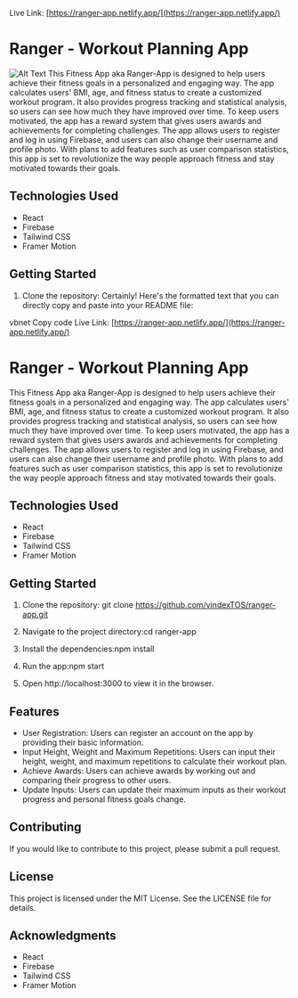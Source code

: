 Live Link: [https://ranger-app.netlify.app/](https://ranger-app.netlify.app/)

# Ranger - Workout Planning App
![Alt Text](https://firebasestorage.googleapis.com/v0/b/pcmarket-8f5e8.appspot.com/o/Fitness%20App%20Demo%20Photo%20.jpg?alt=media&token=d25b6c9f-d6c2-49af-ab71-182371cbbaab)
This Fitness App aka Ranger-App is designed to help users achieve their fitness goals in a personalized and engaging way. The app calculates users' BMI, age, and fitness status to create a customized workout program. It also provides progress tracking and statistical analysis, so users can see how much they have improved over time. To keep users motivated, the app has a reward system that gives users awards and achievements for completing challenges. The app allows users to register and log in using Firebase, and users can also change their username and profile photo. With plans to add features such as user comparison statistics, this app is set to revolutionize the way people approach fitness and stay motivated towards their goals.

## Technologies Used
- React
- Firebase
- Tailwind CSS
- Framer Motion

## Getting Started
1. Clone the repository:
Certainly! Here's the formatted text that you can directly copy and paste into your README file:

vbnet
Copy code
Live Link: [https://ranger-app.netlify.app/](https://ranger-app.netlify.app/)

# Ranger - Workout Planning App

This Fitness App aka Ranger-App is designed to help users achieve their fitness goals in a personalized and engaging way. The app calculates users' BMI, age, and fitness status to create a customized workout program. It also provides progress tracking and statistical analysis, so users can see how much they have improved over time. To keep users motivated, the app has a reward system that gives users awards and achievements for completing challenges. The app allows users to register and log in using Firebase, and users can also change their username and profile photo. With plans to add features such as user comparison statistics, this app is set to revolutionize the way people approach fitness and stay motivated towards their goals.

## Technologies Used
- React
- Firebase
- Tailwind CSS
- Framer Motion

## Getting Started
1. Clone the repository:
git clone https://github.com/vindexTOS/ranger-app.git

2. Navigate to the project directory:cd ranger-app


3. Install the dependencies:npm install




4. Run the app:npm start



5. Open http://localhost:3000 to view it in the browser.

## Features
- User Registration: Users can register an account on the app by providing their basic information.
- Input Height, Weight and Maximum Repetitions: Users can input their height, weight, and maximum repetitions to calculate their workout plan.
- Achieve Awards: Users can achieve awards by working out and comparing their progress to other users.
- Update Inputs: Users can update their maximum inputs as their workout progress and personal fitness goals change.

## Contributing
If you would like to contribute to this project, please submit a pull request.

## License
This project is licensed under the MIT License. See the LICENSE file for details.

## Acknowledgments
- React
- Firebase
- Tailwind CSS
- Framer Motion
